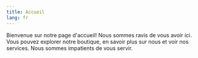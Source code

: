 ```yaml
---
title: Accueil
lang: fr
---
```


Bienvenue sur notre page d'accueil! Nous sommes ravis de vous avoir ici. Vous pouvez explorer notre boutique, en savoir plus sur nous et voir nos services. Nous sommes impatients de vous servir.
